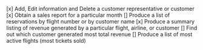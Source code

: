 [x] Add, Edit information and Delete a customer representative or customer
[x] Obtain a sales report for a particular month
[] Produce a list of reservations by flight number or by customer name
[x] Produce a summary listing of revenue generated by a particular flight, airline, or customer
[] Find out which customer generated most total revenue
[] Produce a list of most active flights (most tickets sold)
